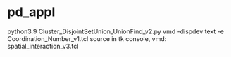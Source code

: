 # pd_appl
python3.9 Cluster_DisjointSetUnion_UnionFind_v2.py
vmd -dispdev text -e Coordination_Number_v1.tcl
source in tk console, vmd: spatial_interaction_v3.tcl
